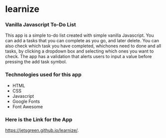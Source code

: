 # learnize

### Vanilla Javascript To-Do List

This app is a simple to-do list created with simple vanilla Javascript.  You can add a tasks that you can complete as you go, and later 
delete.  You can also check which task you have completed, whichones need to done and all tasks, by clicking a dropdown box and selecting which ones you want to check.  The app has a validation that alerts users to input a value before pressing the add task symbol.

### Technologies used for this app
- HTML
- CSS
- Javascript
- Google Fonts
- Font Awesome

### Here is the Link for the App
https://jetsgreen.github.io/learnize/.
